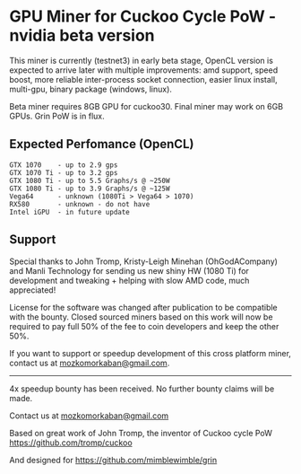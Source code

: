 # GPU Miner for Cuckoo Cycle PoW - nvidia beta version

This miner is currently (testnet3) in early beta stage, OpenCL version is expected to arrive later with multiple improvements: amd support, speed boost, more reliable inter-process socket connection, easier linux install, multi-gpu, binary package (windows, linux).

Beta miner requires 8GB GPU for cuckoo30. Final miner may work on 6GB GPUs. Grin PoW is in flux.

## Expected Perfomance (OpenCL)

    GTX 1070    - up to 2.9 gps
    GTX 1070 Ti - up to 3.2 gps
    GTX 1080 Ti - up to 5.5 Graphs/s @ ~250W
    GTX 1080 Ti - up to 3.9 Graphs/s @ ~125W
    Vega64      - unknown (1080Ti > Vega64 > 1070)
    RX580       - unknown - do not have
    Intel iGPU  - in future update

## Support

Special thanks to John Tromp, Kristy-Leigh Minehan (OhGodACompany) and Manli Technology for sending us new shiny HW (1080 Ti) for development and tweaking + helping with slow AMD code, much appreciated!

License for the software was changed after publication to be compatible with the bounty. Closed sourced miners based on this work will now be required to pay full 50% of the fee to coin developers and keep the other 50%.

If you want to support or speedup development of this cross platform miner, contact us at mozkomorkaban@gmail.com.

----------------------------------

4x speedup bounty has been received. No further bounty claims will be made.

Contact us at mozkomorkaban@gmail.com

Based on great work of John Tromp, the inventor of Cuckoo cycle PoW  https://github.com/tromp/cuckoo

And designed for https://github.com/mimblewimble/grin

